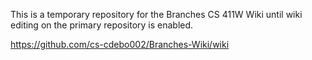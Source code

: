 This is a temporary repository for the Branches CS 411W Wiki until wiki editing on the primary repository is enabled.

https://github.com/cs-cdebo002/Branches-Wiki/wiki

